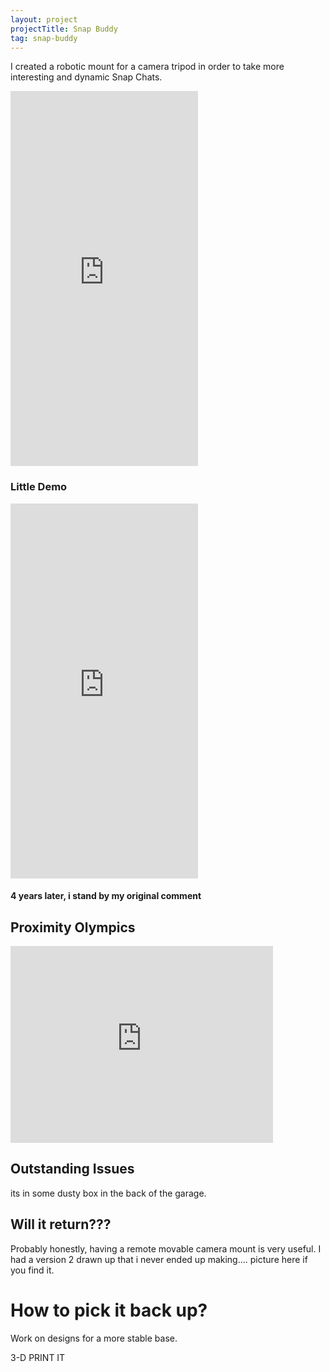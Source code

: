 ```yaml
---
layout: project
projectTitle: Snap Buddy
tag: snap-buddy
--- 
```

I created a robotic mount for a camera tripod in order to take more interesting and dynamic Snap Chats.

<iframe 
    height="600"
    src="https://tbportfolio.imfast.io/portfolio/snap-buddy/explainer.mp4"
    frameborder="0"
    allowfullscreen>
</iframe>

### Little Demo

<iframe 
    height="600" 
    src="https://tbportfolio.imfast.io/portfolio/snap-buddy/its-fing-sick.mp4"
    frameborder="0"
    allowfullscreen>
</iframe>

#### 4 years later, i stand by my original comment

## Proximity Olympics
<iframe 
    width="420" 
    height="315"
    src="https://tbportfolio.imfast.io/portfolio/snapchat/proxi_olympics.mp4"
    frameborder="0"
    allowfullscreen>
</iframe>

## Outstanding Issues
its in some dusty box in the back of the garage.

## Will it return???
Probably honestly, having a remote movable camera mount is very useful. I had a version 2 drawn up that i never ended up making....
picture here if you find it.

# How to pick it back up?
Work on designs for a more stable base.

3-D PRINT IT